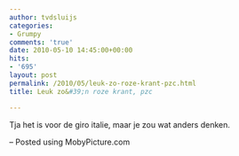 ```yaml
---
author: tvdsluijs
categories:
- Grumpy
comments: 'true'
date: 2010-05-10 14:45:00+00:00
hits:
- '695'
layout: post
permalink: /2010/05/leuk-zo-roze-krant-pzc.html
title: Leuk zo&#39;n roze krant, pzc

---
```

Tja het is voor de giro italie, maar je zou wat anders denken.

&#8211; Posted using MobyPicture.com
